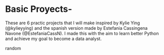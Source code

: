 # Basic Proyects-
These are 6 practic projects that I will make inspired by  Kylie Ying (@kylieyying) and the spanish version made by  Estefania Cassingena Navone (@EstefaniaCassN). I made this with the aim to learn better Python and achieve my goal to become a data analyst.

random